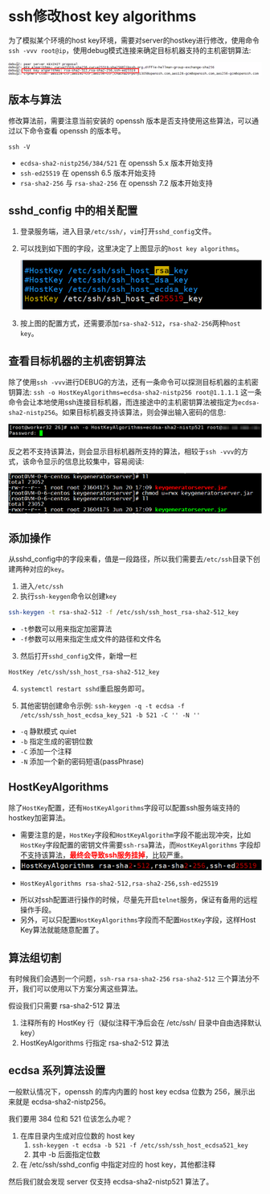 # ssh修改host key algorithms

为了模拟某个环境的host key环境，需要对server的hostkey进行修改，使用命令`ssh -vvv root@ip`，使用debug模式连接来确定目标机器支持的主机密钥算法:

![img.png](../../assets/screenshot14.png)

## 版本与算法

修改算法前，需要注意当前安装的 openssh 版本是否支持使用这些算法，可以通过以下命令查看 openssh 的版本号。

```shell
ssh -V
```

- `ecdsa-sha2-nistp256/384/521` 在 openssh 5.x 版本开始支持
- `ssh-ed25519` 在 openssh 6.5 版本开始支持
- `rsa-sha2-256` 与 `rsa-sha2-256` 在 openssh 7.2 版本开始支持 


## sshd_config 中的相关配置

1. 登录服务端，进入目录`/etc/ssh/`，`vim`打开`sshd_config`文件。
2. 可以找到如下图的字段，这里决定了上图显示的`host key algorithms`。

   ![img.png](../../assets/screenshot15.png)
   
3. 按上图的配置方式，还需要添加`rsa-sha2-512`，`rsa-sha2-256`两种`host key`。

## 查看目标机器的主机密钥算法

除了使用`ssh -vvv`进行DEBUG的方法，还有一条命令可以探测目标机器的主机密钥算法:
`ssh -o HostKeyAlgorithms=ecdsa-sha2-nistp256 root@1.1.1.1`
这一条命令会让本地使用ssh连接目标机器，而连接途中的主机密钥算法被指定为`ecdsa-sha2-nistp256`。如果目标机器支持该算法，则会弹出输入密码的信息:

![img.png](../../assets/screenshot16.png)

反之若不支持该算法，则会显示目标机器所支持的算法，相较于`ssh -vvv`的方式，该命令显示的信息比较集中，容易阅读:

![img.png](../../assets/screenshot09.png)

## 添加操作

从sshd_config中的字段来看，值是一段路径，所以我们需要去`/etc/ssh`目录下创建两种对应的`key`。

1. 进入`/etc/ssh`
2. 执行`ssh-keygen`命令以创建`key`

```bash
ssh-keygen -t rsa-sha2-512 -f /etc/ssh/ssh_host_rsa-sha2-512_key
```

- `-t`参数可以用来指定加密算法
- `-f`参数可以用来指定生成文件的路径和文件名

3. 然后打开`sshd_config`文件，新增一栏

```bash
HostKey /etc/ssh/ssh_host_rsa-sha2-512_key
```

4. `systemctl restart sshd`重启服务即可。


5. 其他密钥创建命令示例: `ssh-keygen -q -t ecdsa -f /etc/ssh/ssh_host_ecdsa_key_521 -b 521 -C '' -N ''`

- `-q` 静默模式 quiet
- `-b` 指定生成的密钥位数
- `-C` 添加一个注释
- `-N` 添加一个新的密码短语(passPhrase)

## HostKeyAlgorithms

除了`HostKey`配置，还有`HostKeyAlgorithms`字段可以配置ssh服务端支持的hostkey加密算法。

- 需要注意的是，`HostKey`字段和`HostKeyAlgorithm`字段不能出现冲突，比如`HostKey`字段配置的密钥文件需要`ssh-rsa`算法，而`HostKeyAlgorithms`
  字段却不支持该算法，<font color=red>**最终会导致ssh服务挂掉**</font>，比较严重。
- ![img.png](../../assets/screenshot18.png)
- ```shell
  HostKeyAlgorithms rsa-sha2-512,rsa-sha2-256,ssh-ed25519  
  ```
- 所以对ssh配置进行操作的时候，尽量先开启`telnet`服务，保证有备用的远程操作手段。
- 另外，可以只配置`HostKeyAlgorithms`字段而不配置`HostKey`字段，这样Host Key算法就能随意配置了。

## 算法组切割

有时候我们会遇到一个问题，`ssh-rsa` `rsa-sha2-256` `rsa-sha2-512` 三个算法分不开，我们可以使用以下方案分离这些算法。

假设我们只需要 rsa-sha2-512 算法

1. 注释所有的 HostKey 行（疑似注释干净后会在 /etc/ssh/ 目录中自由选择默认 key）
2. HostKeyAlgorithms 行指定 rsa-sha2-512 算法

## ecdsa 系列算法设置

一般默认情况下，openssh 的库内内置的 host key ecdsa 位数为 256，展示出来就是 ecdsa-sha2-nistp256。

我们要用 384 位和 521 位该怎么办呢？

1. 在库目录内生成对应位数的 host key
    1. `ssh-keygen -t ecdsa -b 521 -f /etc/ssh/ssh_host_ecdsa521_key`
    2. 其中 -b 后面指定位数
2. 在 /etc/ssh/sshd_config 中指定对应的 host key，其他都注释

然后我们就会发现 server 仅支持 ecdsa-sha2-nistp521 算法了。
